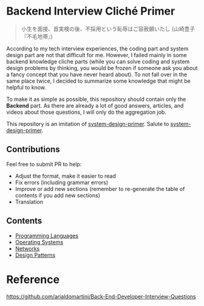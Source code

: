 # Backend Interview Cliché Primer

> 小生を面接、首実検の後、不採用という恥辱はご容赦願いたし
> (山崎豊子『不毛地帯』)

According to my tech interview experiences, the coding part and system design part are not that difficult for me. However, I failed mainly in some backend knowledge cliche parts (while you can solve coding and system design problems by thinking, you would be frozen if someone ask you about a fancy concept that you have never heard about). To not fall over in the same place twice, I decided to summarize some knowledge that might be helpful to know.

To make it as simple as possible, this repository should contain only the **Backend** part. As there are already a lot of good answers, articles, and videos about those questions, I will only do the aggregation job.

This repository is an imitation of [system-design-primer](https://github.com/donnemartin/system-design-primer). Salute to [system-design-primer](https://github.com/donnemartin/system-design-primer).

## Contributions
Feel free to submit PR to help:
- Adjust the format, make it easier to read
- Fix errors (including grammar errors)
- Improve or add new sections (remember to re-generate the table of contents if you add new sections)
- Translation

## Contents
- [Programming Languages](./programming_languages.md)
- [Operating Systems](./os.md)
- [Networks](./networking.md)
- [Design Patterns](./design_pattern.md)



# Reference
https://github.com/arialdomartini/Back-End-Developer-Interview-Questions
